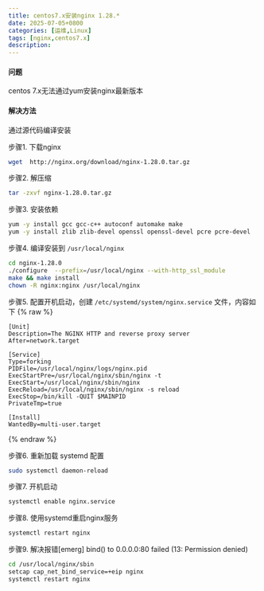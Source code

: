 ```yaml
---
title: centos7.x安装nginx 1.28.*
date: 2025-07-05+0800
categories: [运维,Linux]
tags: [nginx,centos7.x]
description: 
---
```


#### 问题
centos 7.x无法通过yum安装nginx最新版本

#### 解决方法
通过源代码编译安装

步骤1. 下载nginx
```bash
wget  http://nginx.org/download/nginx-1.28.0.tar.gz
```
 
步骤2. 解压缩
```bash
tar -zxvf nginx-1.28.0.tar.gz
```

步骤3. 安装依赖
```bash
yum -y install gcc gcc-c++ autoconf automake make  
yum -y install zlib zlib-devel openssl openssl-devel pcre pcre-devel
```

步骤4. 编译安装到 `/usr/local/nginx`
```bash
cd nginx-1.28.0
./configure  --prefix=/usr/local/nginx --with-http_ssl_module
make && make install
chown -R nginx:nginx /usr/local/nginx
```

步骤5. 配置开机启动，创建 `/etc/systemd/system/nginx.service` 文件，内容如下
{% raw %}
```
[Unit]
Description=The NGINX HTTP and reverse proxy server
After=network.target

[Service]
Type=forking
PIDFile=/usr/local/nginx/logs/nginx.pid
ExecStartPre=/usr/local/nginx/sbin/nginx -t
ExecStart=/usr/local/nginx/sbin/nginx
ExecReload=/usr/local/nginx/sbin/nginx -s reload
ExecStop=/bin/kill -QUIT $MAINPID
PrivateTmp=true

[Install]
WantedBy=multi-user.target
```
{% endraw %}

步骤6. 重新加载 systemd 配置
```bash
sudo systemctl daemon-reload
```

步骤7. 开机启动
```bash
systemctl enable nginx.service
```

步骤8. 使用systemd重启nginx服务
```bash
systemctl restart nginx
```

步骤9. 解决报错[emerg] bind() to 0.0.0.0:80 failed (13: Permission denied)
```bash
cd /usr/local/nginx/sbin
setcap cap_net_bind_service=+eip nginx
systemctl restart nginx
```
